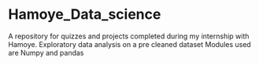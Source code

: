 # Hamoye_Data_science
A repository for quizzes and projects completed during my internship with Hamoye.
Exploratory data analysis on a pre cleaned dataset
Modules used are Numpy and pandas
